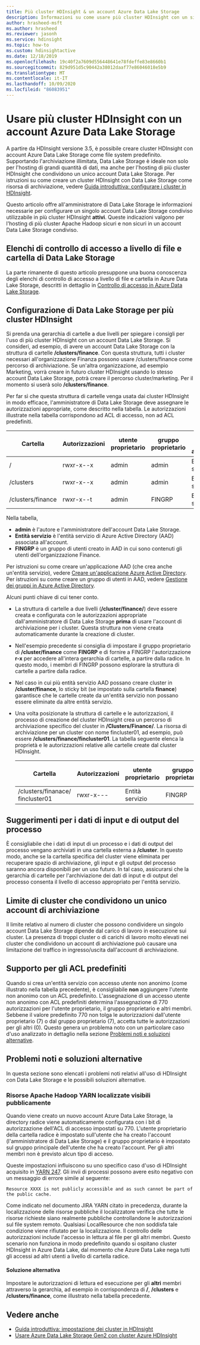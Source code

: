 ```yaml
---
title: Più cluster HDInsight & un account Azure Data Lake Storage
description: Informazioni su come usare più cluster HDInsight con un singolo account Data Lake Storage
author: hrasheed-msft
ms.author: hrasheed
ms.reviewer: jasonh
ms.service: hdinsight
ms.topic: how-to
ms.custom: hdinsightactive
ms.date: 12/18/2019
ms.openlocfilehash: 19c40f2a7609d556448641e78fdeffe83e8660b1
ms.sourcegitcommit: 829d951d5c90442a38012daaf77e86046018e5b9
ms.translationtype: MT
ms.contentlocale: it-IT
ms.lasthandoff: 10/09/2020
ms.locfileid: "86083951"
---
```

# <a name="use-multiple-hdinsight-clusters-with-an-azure-data-lake-storage-account"></a>Usare più cluster HDInsight con un account Azure Data Lake Storage

A partire da HDInsight versione 3.5, è possibile creare cluster HDInsight con account Azure Data Lake Storage come file system predefinito.
Supportando l'archiviazione illimitata, Data Lake Storage è ideale non solo per l'hosting di grandi quantità di dati, ma anche per l'hosting di più cluster HDInsight che condividono un unico account Data Lake Storage. Per istruzioni su come creare un cluster HDInsight con Data Lake Storage come risorsa di archiviazione, vedere [Guida introduttiva: configurare i cluster in HDInsight](../storage/data-lake-storage/quickstart-create-connect-hdi-cluster.md).

Questo articolo offre all'amministratore di Data Lake Storage le informazioni necessarie per configurare un singolo account Data Lake Storage condiviso utilizzabile in più cluster HDInsight **attivi**. Queste indicazioni valgono per l'hosting di più cluster Apache Hadoop sicuri e non sicuri in un account Data Lake Storage condiviso.

## <a name="data-lake-storage-file-and-folder-level-acls"></a>Elenchi di controllo di accesso a livello di file e cartella di Data Lake Storage

La parte rimanente di questo articolo presuppone una buona conoscenza degli elenchi di controllo di accesso a livello di file e cartella in Azure Data Lake Storage, descritti in dettaglio in [Controllo di accesso in Azure Data Lake Storage](../data-lake-store/data-lake-store-access-control.md).

## <a name="data-lake-storage-setup-for-multiple-hdinsight-clusters"></a>Configurazione di Data Lake Storage per più cluster HDInsight

Si prenda una gerarchia di cartelle a due livelli per spiegare i consigli per l'uso di più cluster HDInsight con un account Data Lake Storage. Si consideri, ad esempio, di avere un account Data Lake Storage con la struttura di cartelle **/clusters/finance**. Con questa struttura, tutti i cluster necessari all'organizzazione Finanza possono usare /clusters/finance come percorso di archiviazione. Se un'altra organizzazione, ad esempio Marketing, vorrà creare in futuro cluster HDInsight usando lo stesso account Data Lake Storage, potrà creare il percorso cluster/marketing. Per il momento si userà solo **/clusters/finance**.

Per far sì che questa struttura di cartelle venga usata dai cluster HDInsight in modo efficace, l'amministratore di Data Lake Storage deve assegnare le autorizzazioni appropriate, come descritto nella tabella. Le autorizzazioni illustrate nella tabella corrispondono ad ACL di accesso, non ad ACL predefiniti.

|Cartella  |Autorizzazioni  |utente proprietario  |gruppo proprietario  | Utente non anonimo | Autorizzazioni utente non anonimo | Gruppo non anonimo | Autorizzazioni gruppo non anonimo |
|---------|---------|---------|---------|---------|---------|---------|---------|
|/ | rwxr-x--x  |admin |admin  |Entità servizio |--x  |FINGRP   |r-x         |
|/clusters | rwxr-x--x |admin |admin |Entità servizio |--x  |FINGRP |r-x         |
|/clusters/finance | rwxr-x--t |admin |FINGRP  |Entità servizio |rwx  |-  |-     |

Nella tabella,

- **admin** è l'autore e l'amministratore dell'account Data Lake Storage.
- **Entità servizio** è l'entità servizio di Azure Active Directory (AAD) associata all'account.
- **FINGRP** è un gruppo di utenti creato in AAD in cui sono contenuti gli utenti dell'organizzazione Finance.

Per istruzioni su come creare un'applicazione AAD (che crea anche un'entità servizio), vedere [Creare un'applicazione Azure Active Directory](../active-directory/develop/howto-create-service-principal-portal.md#register-an-application-with-azure-ad-and-create-a-service-principal). Per istruzioni su come creare un gruppo di utenti in AAD, vedere [Gestione dei gruppi in Azure Active Directory](../active-directory/fundamentals/active-directory-groups-create-azure-portal.md).

Alcuni punti chiave di cui tener conto.

- La struttura di cartelle a due livelli (**/cluster/finance/**) deve essere creata e configurata con le autorizzazioni appropriate dall'amministratore di Data Lake Storage **prima** di usare l'account di archiviazione per i cluster. Questa struttura non viene creata automaticamente durante la creazione di cluster.
- Nell'esempio precedente si consiglia di impostare il gruppo proprietario di **/cluster/finance** come **FINGRP** e di fornire a FINGRP l'autorizzazione **r-x** per accedere all'intera gerarchia di cartelle, a partire dalla radice. In questo modo, i membri di FINGRP possono esplorare la struttura di cartelle a partire dalla radice.
- Nel caso in cui più entità servizio AAD possano creare cluster in **/cluster/finance**, lo sticky bit (se impostato sulla cartella **finance**) garantisce che le cartelle create da un'entità servizio non possano essere eliminate da altre entità servizio.
- Una volta posizionate la struttura di cartelle e le autorizzazioni, il processo di creazione del cluster HDInsight crea un percorso di archiviazione specifico del cluster in **/Clusters/Finance/**. La risorsa di archiviazione per un cluster con nome fincluster01, ad esempio, può essere **/clusters/finance/fincluster01**. La tabella seguente elenca la proprietà e le autorizzazioni relative alle cartelle create dal cluster HDInsight.

    |Cartella  |Autorizzazioni  |utente proprietario  |gruppo proprietario  | Utente non anonimo | Autorizzazioni utente non anonimo | Gruppo non anonimo | Autorizzazioni gruppo non anonimo |
    |---------|---------|---------|---------|---------|---------|---------|---------|
    |/clusters/finanace/ fincluster01 | rwxr-x---  |Entità servizio |FINGRP  |- |-  |-   |-  |

## <a name="recommendations-for-job-input-and-output-data"></a>Suggerimenti per i dati di input e di output del processo

È consigliabile che i dati di input di un processo e i dati di output del processo vengano archiviati in una cartella esterna a **/cluster**. In questo modo, anche se la cartella specifica del cluster viene eliminata per recuperare spazio di archiviazione, gli input e gli output del processo saranno ancora disponibili per un uso futuro. In tal caso, assicurarsi che la gerarchia di cartelle per l'archiviazione dei dati di input e di output del processo consenta il livello di accesso appropriato per l'entità servizio.

## <a name="limit-on-clusters-sharing-a-single-storage-account"></a>Limite di cluster che condividono un unico account di archiviazione

Il limite relativo al numero di cluster che possono condividere un singolo account Data Lake Storage dipende dal carico di lavoro in esecuzione sui cluster. La presenza di troppi cluster o di carichi di lavoro molto elevati nei cluster che condividono un account di archiviazione può causare una limitazione del traffico in ingresso/uscita dall'account di archiviazione.

## <a name="support-for-default-acls"></a>Supporto per gli ACL predefiniti

Quando si crea un'entità servizio con accesso utente non anonimo (come illustrato nella tabella precedente), è consigliabile **non** aggiungere l'utente non anonimo con un ACL predefinito. L'assegnazione di un accesso utente non anonimo con ACL predefiniti determina l'assegnazione di 770 autorizzazioni per l'utente proprietario, il gruppo proprietario e altri membri. Sebbene il valore predefinito 770 non tolga le autorizzazioni dall'utente proprietario (7) o dal gruppo proprietario (7), accetta tutte le autorizzazioni per gli altri (0). Questo genera un problema noto con un particolare caso d'uso analizzato in dettaglio nella sezione [Problemi noti e soluzioni alternative](#known-issues-and-workarounds).

## <a name="known-issues-and-workarounds"></a>Problemi noti e soluzioni alternative

In questa sezione sono elencati i problemi noti relativi all'uso di HDInsight con Data Lake Storage e le possibili soluzioni alternative.

### <a name="publicly-visible-localized-apache-hadoop-yarn-resources"></a>Risorse Apache Hadoop YARN localizzate visibili pubblicamente

Quando viene creato un nuovo account Azure Data Lake Storage, la directory radice viene automaticamente configurata con i bit di autorizzazione dell'ACL di accesso impostati su 770. L'utente proprietario della cartella radice è impostato sull'utente che ha creato l'account (l'amministratore di Data Lake Storage) e il gruppo proprietario è impostato sul gruppo principale dell'utente che ha creato l'account. Per gli altri membri non è previsto alcun tipo di acceso.

Queste impostazioni influiscono su uno specifico caso d'uso di HDInsight acquisito in [YARN 247](https://hwxmonarch.atlassian.net/browse/YARN-247). Gli invii di processi possono avere esito negativo con un messaggio di errore simile al seguente:

```output
Resource XXXX is not publicly accessible and as such cannot be part of the public cache.
```

Come indicato nel documento JIRA YARN citato in precedenza, durante la localizzazione delle risorse pubbliche il localizzatore verifica che tutte le risorse richieste siano realmente pubbliche controllandone le autorizzazioni sul file system remoto. Qualsiasi LocalResource che non soddisfa tale condizione viene rifiutato per la localizzazione. Il controllo delle autorizzazioni include l'accesso in lettura al file per gli altri membri. Questo scenario non funziona in modo predefinito quando si ospitano cluster HDInsight in Azure Data Lake, dal momento che Azure Data Lake nega tutti gli accessi ad altri utenti a livello di cartella radice.

#### <a name="workaround"></a>Soluzione alternativa

Impostare le autorizzazioni di lettura ed esecuzione per gli **altri** membri attraverso la gerarchia, ad esempio in corrispondenza di **/**, **/clusters** e **/clusters/finance**, come illustrato nella tabella precedente.

## <a name="see-also"></a>Vedere anche

- [Guida introduttiva: impostazione dei cluster in HDInsight](../storage/data-lake-storage/quickstart-create-connect-hdi-cluster.md)
- [Usare Azure Data Lake Storage Gen2 con cluster Azure HDInsight](hdinsight-hadoop-use-data-lake-storage-gen2.md)
